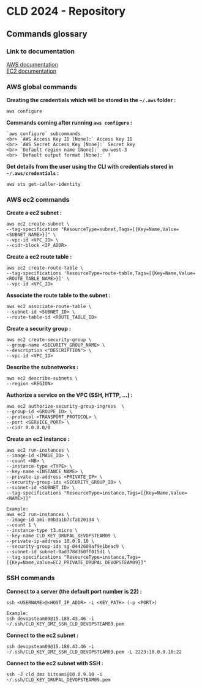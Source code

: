# CLD 2024 - Repository

## Commands glossary

### Link to documentation
[AWS documentation](https://awscli.amazonaws.com/v2/documentation/api/latest/reference/index.html)   
[EC2 documentation](https://awscli.amazonaws.com/v2/documentation/api/latest/reference/ec2/index.html#cli-aws-ec2)

### AWS global commands

**Creating the credentials which will be stored in the `~/.aws` folder :**
```shell
aws configure
```

**Commands coming after running `aws configure` :**
```shell
`aws configure` subcommands
<br> `AWS Access Key ID [None]:` Access key ID
<br> `AWS Secret Access Key [None]:` Secret key
<br> `Default region name [None]:` eu-west-3
<br> `Default output format [None]:` ? 
```

**Get details from the user using the CLI with credentials stored in `~/.aws/credentials` :**
```shell
aws sts get-caller-identity
```


### AWS ec2 commands

**Create a ec2 subnet :**
```shell
aws ec2 create-subnet \
--tag-specification "ResourceType=subnet,Tags=[{Key=Name,Value=<SUBNET_NAME>}]" \
--vpc-id <VPC_ID> \
--cidr-block <IP_ADDR> 
```

**Create a ec2 route table :**
```shell
aws ec2 create-route-table \
--tag-specifications 'ResourceType=route-table,Tags=[{Key=Name,Value=<ROUTE_TABLE_NAME>}]' \
--vpc-id <VPC_ID>
```

**Associate the route table to the subnet :**
```shell
aws ec2 associate-route-table \
--subnet-id <SUBNET_ID> \
--route-table-id <ROUTE_TABLE_ID>
```

**Create a security group :**
```shell
aws ec2 create-security-group \
--group-name <SECURITY_GROUP_NAME> \
--description <"DESCRIPTION"> \
--vpc-id <VPC_ID>
```

**Describe the subnetworks :**
```shell
aws ec2 describe-subnets \
--region <REGION>
```

**Authorize a service on the VPC (SSH, HTTP, ...) :**
```shell
aws ec2 authorize-security-group-ingress  \
--group-id <GROUPE_ID> \
--protocol <TRANSPORT_PROTOCOL> \
--port <SERVICE_PORT> \
--cidr 0.0.0.0/0
```

**Create an ec2 instance :**
```shell
aws ec2 run-instances \
--image-id <IMAGE_ID> \
--count <NB> \
--instance-type <TYPE> \
--key-name <INSTANCE_NAME> \
--private-ip-address <PRIVATE_IP> \
--security-group-ids <SECURITY_GROUP_ID> \
--subnet-id <SUBNET_ID> \
--tag-specifications "ResourceType=instance,Tags=[{Key=Name,Value=<NAME>}]"

Example:
aws ec2 run-instances \
--image-id ami-00b3a1b7cfab20134 \
--count 1 \
--instance-type t3.micro \
--key-name CLD_KEY_DRUPAL_DEVOPSTEAM09 \
--private-ip-address 10.0.9.10 \
--security-group-ids sg-0442609af9e1beac9 \
--subnet-id subnet-0ad378d360ff015d1 \
--tag-specifications "ResourceType=instance,Tags=[{Key=Name,Value=EC2_PRIVATE_DRUPAL_DEVOPSTEAM09}]"
```

### SSH commands

**Connect to a server (the default port number is 22) :**
```shell
ssh <USERNAME>@<HOST_IP_ADDR> -i <KEY_PATH> (-p <PORT>)

Example:
ssh devopsteam09@15.188.43.46 -i ~/.ssh/CLD_KEY_DMZ_SSH_CLD_DEVOPSTEAM09.pem
```
**Connect to the ec2 subnet :**
```shell
ssh devopsteam09@15.188.43.46 -i ~/.ssh/CLD_KEY_DMZ_SSH_CLD_DEVOPSTEAM09.pem -L 2223:10.0.9.10:22
```

**Connect to the ec2 subnet with SSH :**
```shell
ssh -J cld_dmz bitnami@10.0.9.10 -i ~/.ssh/CLD_KEY_DRUPAL_DEVOPSTEAM09.pem
```


